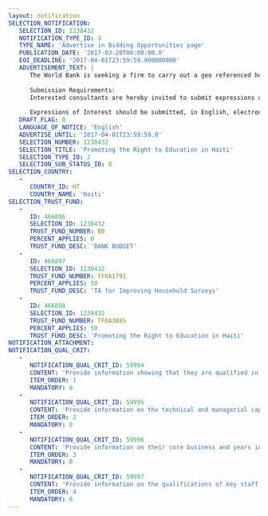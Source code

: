 ```yaml
---
layout: notification
SELECTION_NOTIFICATION: 
   SELECTION_ID: 1238432
   NOTIFICATION_TYPE_ID: 3
   TYPE_NAME: 'Advertise in Bidding Opportunities page'
   PUBLICATION_DATE: '2017-03-20T00:00:00.0'
   EOI_DEADLINE: '2017-04-01T23:59:59.900000000'
   ADVERTISEMENT_TEXT: |
      The World Bank is seeking a firm to carry out a geo referenced household survey to contribute to analysis of education and poverty in Haiti.  The survey instrument will collect data on educational attainment and expenditures, and on living standards to compute poverty in Haiti, including among other a household and individual information module, asset ownership and dwelling module, and access to basic services module.  While the sampling strategy has not been decided, spatial considerations will be important. The consulting firm will work closely with the World Bank team to develop the appropriate sampling frame and methods, and will have responsibility to deliver survey implementation, including, iter alia: identifying and training enumerators and supervisors; pilot testing the survey methodology using the agreed upon data collection technology; and ensuring quality control through effective arrangements for field supervision and data collection and household follow-ups.  Deliverables will include clean and formatted survey data, a data codebook in English, and written reports.
      
      Submission Requirements:
      Interested consultants are hereby invited to submit expressions of interest. Interested consultants must provide information indicating that they are qualified to perform the services (brochures, description of similar assignments, experience in similar conditions, availability of appropriate skills among staff, etc. for firms; CV and cover letter for individuals). Please note that the total size of all attachments should be less than 5MB. Consultants may associate to enhance their qualifications.
      
      Expressions of Interest should be submitted, in English, electronically through World Bank Group eConsultant2 (https://wbgeconsult2.worldbank.org/wbgec/index.html)
   DRAFT_FLAG: 0
   LANGUAGE_OF_NOTICE: 'English'
   ADVERTISE_UNTIL: '2017-04-01T23:59:59.0'
   SELECTION_NUMBER: 1238432
   SELECTION_TITLE: 'Promoting the Right to Education in Haiti'
   SELECTION_TYPE_ID: 2
   SELECTION_SUB_STATUS_ID: 8
SELECTION_COUNTRY: 
   - 
      COUNTRY_ID: HT
      COUNTRY_NAME: 'Haiti'
SELECTION_TRUST_FUND: 
   - 
      ID: 466896
      SELECTION_ID: 1238432
      TRUST_FUND_NUMBER: BB
      PERCENT_APPLIES: 0
      TRUST_FUND_DESC: 'BANK BUDGET'
   - 
      ID: 466897
      SELECTION_ID: 1238432
      TRUST_FUND_NUMBER: TF0A1791
      PERCENT_APPLIES: 50
      TRUST_FUND_DESC: 'TA for Improving Household Surveys'
   - 
      ID: 466898
      SELECTION_ID: 1238432
      TRUST_FUND_NUMBER: TF0A3885
      PERCENT_APPLIES: 50
      TRUST_FUND_DESC: 'Promoting the Right to Education in Haiti'
NOTIFICATION_ATTACHMENT: 
NOTIFICATION_QUAL_CRIT: 
   - 
      NOTIFICATION_QUAL_CRIT_ID: 59994
      CONTENT: 'Provide information showing that they are qualified in the field of the assignment.'
      ITEM_ORDER: 1
      MANDATORY: 0
   - 
      NOTIFICATION_QUAL_CRIT_ID: 59995
      CONTENT: 'Provide information on the technical and managerial capabilities of the firm.'
      ITEM_ORDER: 2
      MANDATORY: 0
   - 
      NOTIFICATION_QUAL_CRIT_ID: 59996
      CONTENT: 'Provide information on their core business and years in business.'
      ITEM_ORDER: 3
      MANDATORY: 0
   - 
      NOTIFICATION_QUAL_CRIT_ID: 59997
      CONTENT: 'Provide information on the qualifications of key staff.'
      ITEM_ORDER: 4
      MANDATORY: 0
---
```

